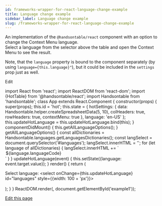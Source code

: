 ```yaml
---
id: frameworks-wrapper-for-react-language-change-example
title: Language change example
sidebar_label: Language change example
slug: /frameworks-wrapper-for-react-language-change-example
---
```


An implementation of the `@handsontable/react` component with an option to change the Context Menu language.  
Select a language from the selector above the table and open the Context Menu to see the result.  
  
Note, that the `language` property is bound to the component separately (by using `language={this.language}"`), but it could be included in the `settings` prop just as well.

<div id="example1" class="hot"> </div>

Edit

import React from 'react'; import ReactDOM from 'react-dom'; import {HotTable} from '@handsontable/react'; import Handsontable from 'handsontable'; class App extends React.Component { constructor(props) { super(props); this.id = 'hot'; this.state = { hotSettings: { data: Handsontable.helper.createSpreadsheetData(5, 10), colHeaders: true, rowHeaders: true, contextMenu: true }, language: 'en-US' }; this.updateHotLanguage = this.updateHotLanguage.bind(this); } componentDidMount() { this.getAllLanguageOptions(); } getAllLanguageOptions() { const allDictionaries = Handsontable.languages.getLanguagesDictionaries(); const langSelect = document.querySelector('#languages'); langSelect.innerHTML = ''; for (let language of allDictionaries) { langSelect.innerHTML += \`<option value="${language.languageCode}">${language.languageCode}</option>\` } } updateHotLanguage(event) { this.setState({language: event.target.value}); } render() { return ( <div> <label>Select language: <select onChange={this.updateHotLanguage} id="languages" style={{width: 100 + 'px'}}></select></label><br/><br/> <HotTable id={this.id} language={this.state.language} settings={this.state.hotSettings}/> </div> ); } } ReactDOM.render(<App/>, document.getElementById('example1'));

[Edit this page](https://github.com/handsontable/docs/edit/8.2.0/tutorials/wrapper-for-react-language-change-example.html)
